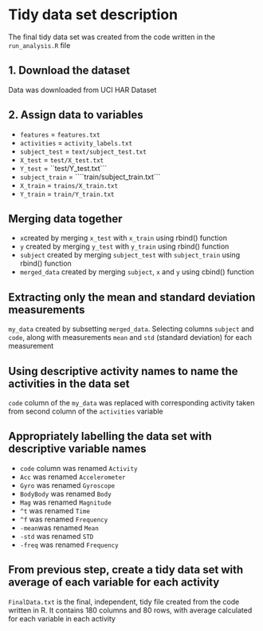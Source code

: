 # Tidy data set description

The final tidy data set was created from the code written in the ```run_analysis.R``` file

## 1. Download the dataset
Data was downloaded from UCI HAR Dataset

## 2. Assign data to variables
   * ```features``` = ```features.txt```
   * ```activities``` = ```activity_labels.txt```
   * ```subject_test``` = ```text/subject_test.txt```
   * ```X_test``` = ```test/X_test.txt```
   * ```Y_test``` = ``test/Y_test.txt```
   * ```subject_train``` = ````train/subject_train.txt```
   * ```X_train``` = ```trains/X_train.txt```
   * ```Y_train``` = ```train/Y_train.txt```

## Merging data together 
   * ```x```created by merging ```x_test``` with ```x_train``` using rbind() function
   * ```y``` created by merging ```y_test``` with ```y_train``` using rbind() function
   * ```subject``` created by merging ```subject_test``` with ```subject_train``` using rbind() function
   * ```merged_data``` created by merging ```subject```, ```x``` and ```y``` using cbind() function
          
 ## Extracting only the mean and standard deviation measurements
  ```my_data``` created by subsetting ```merged_data```. Selecting columns ```subject``` and ```code```, along with measurements ```mean``` and ```std``` (standard deviation) for each measurement
  
  ## Using descriptive activity names to name the activities in the data set
 ```code``` column of the ```my_data``` was replaced with corresponding activity taken from second column of the ```activities``` variable
 
 ## Appropriately labelling the data set with descriptive variable names
   * ```code``` column was renamed ```Activity```
   * ```Acc``` was renamed ```Accelerometer```
   * ```Gyro``` was renamed ```Gyroscope```
   * ```BodyBody``` was renamed ```Body```
   * ```Mag``` was renamed ```Magnitude```
   * ```^t``` was renamed ```Time```
   * ```^f``` was renamed ```Frequency```
   * ```-mean```was renamed ```Mean```
   * ```-std``` was renamed ```STD```
   * ```-freq``` was renamed ```Frequency```
      
  ## From previous step, create a tidy data set with average of each variable for each activity
  ```FinalData.txt``` is the final, independent, tidy file created from the code written in R. It contains 180 columns and 80 rows, with average calculated for each variable in each activity
